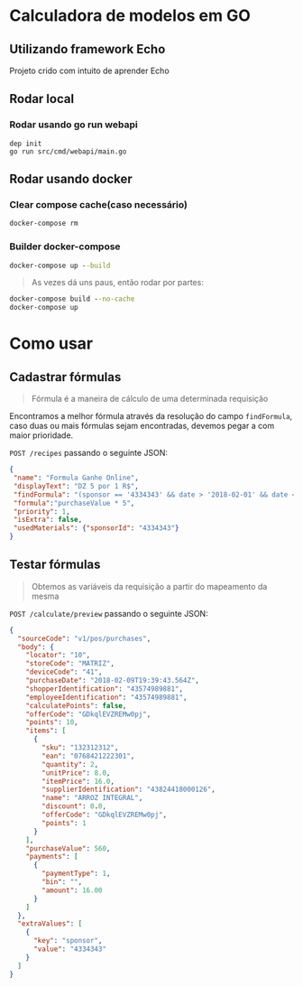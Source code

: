 # Calculadora de modelos em GO

## Utilizando framework Echo

Projeto crido com intuito de aprender Echo

## Rodar local

### Rodar usando go run webapi
```
dep init
go run src/cmd/webapi/main.go
```

##  Rodar usando docker

### Clear compose cache(caso necessário)
```cmd
docker-compose rm
```

### Builder docker-compose
```cmd
docker-compose up --build
```

>As vezes dá uns paus, então rodar por partes:

```cmd
docker-compose build --no-cache
docker-compose up
```


# Como usar

## Cadastrar fórmulas

> Fórmula é a maneira de cálculo de uma determinada requisição

Encontramos a melhor fórmula através da resolução do campo `findFormula`, caso duas ou mais fórmulas sejam encontradas, devemos pegar a com maior prioridade.

`POST /recipes` passando o seguinte JSON:

```json
{
 "name": "Formula Ganhe Online",
 "displayText": "DZ 5 por 1 R$",
 "findFormula": "(sponsor == '4334343' && date > '2018-02-01' && date < '2018-02-28 23:59:59')",
 "formula":"purchaseValue * 5",
 "priority": 1,
 "isExtra": false,
 "usedMaterials": {"sponsorId": "4334343"}
}
``` 

## Testar fórmulas

> Obtemos as variáveis da requisição a partir do mapeamento da mesma

`POST /calculate/preview` passando o seguinte JSON:

```json
{
  "sourceCode": "v1/pos/purchases",
  "body": {
    "locator": "10",
    "storeCode": "MATRIZ",
    "deviceCode": "41",
    "purchaseDate": "2018-02-09T19:39:43.564Z",
    "shopperIdentification": "43574989881",
    "employeeIdentification": "43574989881",
    "calculatePoints": false,
    "offerCode": "GDkqlEVZREMw0pj",
    "points": 10,
    "items": [
      {
        "sku": "132312312",
        "ean": "0768421222301",
        "quantity": 2,
        "unitPrice": 8.0,
        "itemPrice": 16.0,
        "supplierIdentification": "43824418000126",
        "name": "ARROZ INTEGRAL",
        "discount": 0.0,
        "offerCode": "GDkqlEVZREMw0pj",
        "points": 1
      }
    ],
    "purchaseValue": 560,
    "payments": [
      {
        "paymentType": 1,
        "bin": "",
        "amount": 16.00
      }
    ]
  },
  "extraValues": [
    {
      "key": "sponsor",
      "value": "4334343"
    }
  ]
}
```